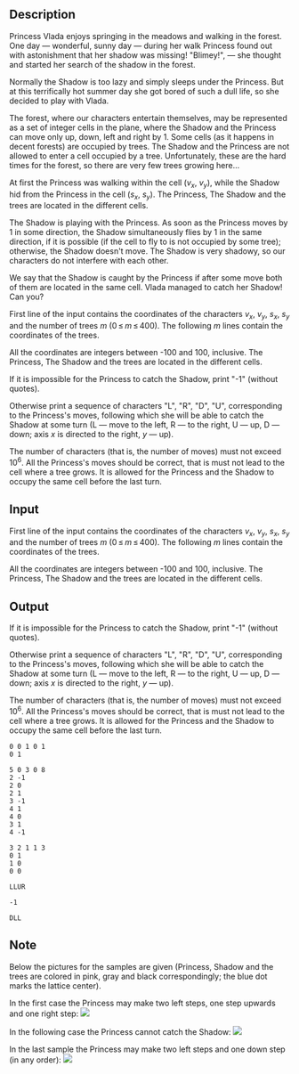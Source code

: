 ## Description

<div><p><span class="tex-font-style-it">Princess Vlada enjoys springing in the meadows and walking in the forest. One day — wonderful, sunny day — during her walk Princess found out with astonishment that her shadow was missing! "Blimey!", — she thought and started her search of the shadow in the forest.</span></p><p><span class="tex-font-style-it">Normally the Shadow is too lazy and simply sleeps under the Princess. But at this terrifically hot summer day she got bored of such a dull life, so she decided to play with Vlada.</span></p><p>The forest, where our characters entertain themselves, may be represented as a set of integer cells in the plane, where the Shadow and the Princess can move only up, down, left and right by <span class="tex-span">1</span>. Some cells (as it happens in decent forests) are occupied by trees. The Shadow and the Princess are not allowed to enter a cell occupied by a tree. Unfortunately, these are the hard times for the forest, so there are very few trees growing here...</p><p>At first the Princess was walking within the cell (<span class="tex-span"><i>v</i><sub class="lower-index"><i>x</i></sub></span>,&nbsp;<span class="tex-span"><i>v</i><sub class="lower-index"><i>y</i></sub></span>), while the Shadow hid from the Princess in the cell (<span class="tex-span"><i>s</i><sub class="lower-index"><i>x</i></sub></span>,&nbsp;<span class="tex-span"><i>s</i><sub class="lower-index"><i>y</i></sub></span>). The Princess, The Shadow and the trees are located in the different cells.</p><p>The Shadow is playing with the Princess. As soon as the Princess moves by <span class="tex-span">1</span> in some direction, the Shadow simultaneously flies by <span class="tex-span">1</span> in the same direction, if it is possible (if the cell to fly to is not occupied by some tree); otherwise, the Shadow doesn't move. The Shadow is very shadowy, so our characters do not interfere with each other.</p><p>We say that the Shadow is caught by the Princess if after some move both of them are located in the same cell. Vlada managed to catch her Shadow! Can you?</p></div><div class="input-specification"><p>First line of the input contains the coordinates of the characters <span class="tex-span"><i>v</i><sub class="lower-index"><i>x</i></sub></span>, <span class="tex-span"><i>v</i><sub class="lower-index"><i>y</i></sub></span>, <span class="tex-span"><i>s</i><sub class="lower-index"><i>x</i></sub></span>, <span class="tex-span"><i>s</i><sub class="lower-index"><i>y</i></sub></span> and the number of trees <span class="tex-span"><i>m</i></span> (<span class="tex-span">0 ≤ <i>m</i> ≤ 400</span>). The following <span class="tex-span"><i>m</i></span> lines contain the coordinates of the trees.</p><p>All the coordinates are integers between -100 and 100, inclusive. The Princess, The Shadow and the trees are located in the different cells.</p></div><div class="output-specification"><p>If it is impossible for the Princess to catch the Shadow, print "<span class="tex-font-style-tt">-1</span>" (without quotes).</p><p>Otherwise print a sequence of characters "<span class="tex-font-style-tt">L</span>", "<span class="tex-font-style-tt">R</span>", "<span class="tex-font-style-tt">D</span>", "<span class="tex-font-style-tt">U</span>", corresponding to the Princess's moves, following which she will be able to catch the Shadow at some turn (<span class="tex-font-style-tt">L</span> — move to the left, <span class="tex-font-style-tt">R</span> — to the right, <span class="tex-font-style-tt">U</span> — up, <span class="tex-font-style-tt">D</span> — down; axis <span class="tex-span"><i>x</i></span> is directed to the right, <span class="tex-span"><i>y</i></span> — up).</p><p>The number of characters (that is, the number of moves) must not exceed <span class="tex-span">10<sup class="upper-index">6</sup></span>. All the Princess's moves should be correct, that is must not lead to the cell where a tree grows. It is allowed for the Princess and the Shadow to occupy the same cell before the last turn.</p></div>

## Input

<p>First line of the input contains the coordinates of the characters <span class="tex-span"><i>v</i><sub class="lower-index"><i>x</i></sub></span>, <span class="tex-span"><i>v</i><sub class="lower-index"><i>y</i></sub></span>, <span class="tex-span"><i>s</i><sub class="lower-index"><i>x</i></sub></span>, <span class="tex-span"><i>s</i><sub class="lower-index"><i>y</i></sub></span> and the number of trees <span class="tex-span"><i>m</i></span> (<span class="tex-span">0 ≤ <i>m</i> ≤ 400</span>). The following <span class="tex-span"><i>m</i></span> lines contain the coordinates of the trees.</p><p>All the coordinates are integers between -100 and 100, inclusive. The Princess, The Shadow and the trees are located in the different cells.</p>

## Output

<p>If it is impossible for the Princess to catch the Shadow, print "<span class="tex-font-style-tt">-1</span>" (without quotes).</p><p>Otherwise print a sequence of characters "<span class="tex-font-style-tt">L</span>", "<span class="tex-font-style-tt">R</span>", "<span class="tex-font-style-tt">D</span>", "<span class="tex-font-style-tt">U</span>", corresponding to the Princess's moves, following which she will be able to catch the Shadow at some turn (<span class="tex-font-style-tt">L</span> — move to the left, <span class="tex-font-style-tt">R</span> — to the right, <span class="tex-font-style-tt">U</span> — up, <span class="tex-font-style-tt">D</span> — down; axis <span class="tex-span"><i>x</i></span> is directed to the right, <span class="tex-span"><i>y</i></span> — up).</p><p>The number of characters (that is, the number of moves) must not exceed <span class="tex-span">10<sup class="upper-index">6</sup></span>. All the Princess's moves should be correct, that is must not lead to the cell where a tree grows. It is allowed for the Princess and the Shadow to occupy the same cell before the last turn.</p>





```input1
0 0 1 0 1
0 1

```




```input2
5 0 3 0 8
2 -1
2 0
2 1
3 -1
4 1
4 0
3 1
4 -1

```




```input3
3 2 1 1 3
0 1
1 0
0 0

```




```output1
LLUR

```




```output2
-1

```




```output3
DLL
```



## Note

<p>Below the pictures for the samples are given (Princess, Shadow and the trees are colored in pink, gray and black correspondingly; the blue dot marks the lattice center).</p><p>In the first case the Princess may make two left steps, one step upwards and one right step: <img class="tex-graphics" src="file://O6F2MP42.png" style="max-width: 100.0%;max-height: 100.0%;"></p><p>In the following case the Princess cannot catch the Shadow: <img class="tex-graphics" src="file://cH6Jki8b.png" style="max-width: 100.0%;max-height: 100.0%;"></p><p>In the last sample the Princess may make two left steps and one down step (in any order): <img class="tex-graphics" src="file://QM2k5sgD.png" style="max-width: 100.0%;max-height: 100.0%;"></p>
